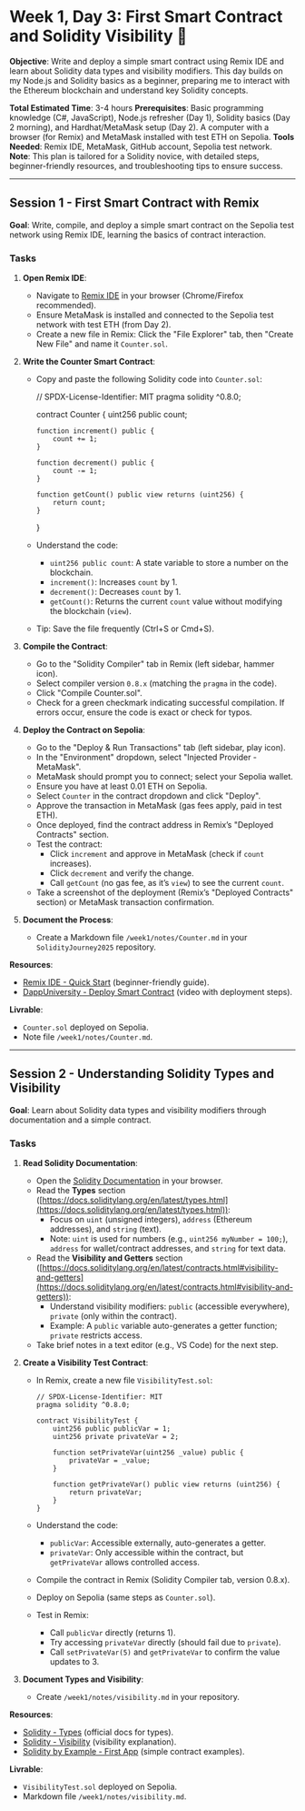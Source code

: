 # Week 1, Day 3: First Smart Contract and Solidity Visibility 📝

**Objective**: Write and deploy a simple smart contract using Remix IDE and learn about Solidity data types and visibility modifiers. This day builds on my Node.js and Solidity basics as a beginner, preparing me to interact with the Ethereum blockchain and understand key Solidity concepts.

**Total Estimated Time**: 3-4 hours
**Prerequisites**: Basic programming knowledge (C#, JavaScript), Node.js refresher (Day 1), Solidity basics (Day 2 morning), and Hardhat/MetaMask setup (Day 2). A computer with a browser (for Remix) and MetaMask installed with test ETH on Sepolia.
**Tools Needed**: Remix IDE, MetaMask, GitHub account, Sepolia test network.  
**Note**: This plan is tailored for a Solidity novice, with detailed steps, beginner-friendly resources, and troubleshooting tips to ensure success.

---

## Session 1 - First Smart Contract with Remix

**Goal**: Write, compile, and deploy a simple smart contract on the Sepolia test network using Remix IDE, learning the basics of contract interaction.

### Tasks

1.  **Open Remix IDE**:

    - Navigate to [Remix IDE](https://remix.ethereum.org/) in your browser (Chrome/Firefox recommended).
    - Ensure MetaMask is installed and connected to the Sepolia test network with test ETH (from Day 2).
    - Create a new file in Remix: Click the "File Explorer" tab, then "Create New File" and name it `Counter.sol`.

2.  **Write the Counter Smart Contract**:

    - Copy and paste the following Solidity code into `Counter.sol`:

      // SPDX-License-Identifier: MIT
      pragma solidity ^0.8.0;

      contract Counter {
      uint256 public count;

          function increment() public {
              count += 1;
          }

          function decrement() public {
              count -= 1;
          }

          function getCount() public view returns (uint256) {
              return count;
          }

      }

    - Understand the code:
      - `uint256 public count`: A state variable to store a number on the blockchain.
      - `increment()`: Increases `count` by 1.
      - `decrement()`: Decreases `count` by 1.
      - `getCount()`: Returns the current `count` value without modifying the blockchain (`view`).
    - Tip: Save the file frequently (Ctrl+S or Cmd+S).

3.  **Compile the Contract**:

    - Go to the "Solidity Compiler" tab in Remix (left sidebar, hammer icon).
    - Select compiler version `0.8.x` (matching the `pragma` in the code).
    - Click "Compile Counter.sol".
    - Check for a green checkmark indicating successful compilation. If errors occur, ensure the code is exact or check for typos.

4.  **Deploy the Contract on Sepolia**:

    - Go to the "Deploy & Run Transactions" tab (left sidebar, play icon).
    - In the "Environment" dropdown, select "Injected Provider - MetaMask".
    - MetaMask should prompt you to connect; select your Sepolia wallet.
    - Ensure you have at least 0.01 ETH on Sepolia.
    - Select `Counter` in the contract dropdown and click "Deploy".
    - Approve the transaction in MetaMask (gas fees apply, paid in test ETH).
    - Once deployed, find the contract address in Remix’s "Deployed Contracts" section.
    - Test the contract:
      - Click `increment` and approve in MetaMask (check if `count` increases).
      - Click `decrement` and verify the change.
      - Call `getCount` (no gas fee, as it’s `view`) to see the current `count`.
    - Take a screenshot of the deployment (Remix’s "Deployed Contracts" section) or MetaMask transaction confirmation.

5.  **Document the Process**:
    - Create a Markdown file `/week1/notes/Counter.md` in your `SolidityJourney2025` repository.

**Resources**:

- [Remix IDE - Quick Start](https://remix-ide.readthedocs.io/en/latest/create_deploy.html) (beginner-friendly guide).
- [DappUniversity - Deploy Smart Contract](https://www.dappuniversity.com/articles/how-to-deploy-a-smart-contract) (video with deployment steps).

**Livrable**:

- `Counter.sol` deployed on Sepolia.
- Note file `/week1/notes/Counter.md`.

---

## Session 2 - Understanding Solidity Types and Visibility

**Goal**: Learn about Solidity data types and visibility modifiers through documentation and a simple contract.

### Tasks

1. **Read Solidity Documentation**:

   - Open the [Solidity Documentation](https://docs.soliditylang.org/en/latest/) in your browser.
   - Read the **Types** section ([https://docs.soliditylang.org/en/latest/types.html](https://docs.soliditylang.org/en/latest/types.html)):
     - Focus on `uint` (unsigned integers), `address` (Ethereum addresses), and `string` (text).
     - Note: `uint` is used for numbers (e.g., `uint256 myNumber = 100;`), `address` for wallet/contract addresses, and `string` for text data.
   - Read the **Visibility and Getters** section ([https://docs.soliditylang.org/en/latest/contracts.html#visibility-and-getters](https://docs.soliditylang.org/en/latest/contracts.html#visibility-and-getters)):
     - Understand visibility modifiers: `public` (accessible everywhere), `private` (only within the contract).
     - Example: A `public` variable auto-generates a getter function; `private` restricts access.
   - Take brief notes in a text editor (e.g., VS Code) for the next step.

2. **Create a Visibility Test Contract**:

   - In Remix, create a new file `VisibilityTest.sol`:

     ```
     // SPDX-License-Identifier: MIT
     pragma solidity ^0.8.0;

     contract VisibilityTest {
         uint256 public publicVar = 1;
         uint256 private privateVar = 2;

         function setPrivateVar(uint256 _value) public {
             privateVar = _value;
         }

         function getPrivateVar() public view returns (uint256) {
             return privateVar;
         }
     }
     ```

   - Understand the code:
     - `publicVar`: Accessible externally, auto-generates a getter.
     - `privateVar`: Only accessible within the contract, but `getPrivateVar` allows controlled access.
   - Compile the contract in Remix (Solidity Compiler tab, version 0.8.x).
   - Deploy on Sepolia (same steps as `Counter.sol`).
   - Test in Remix:
     - Call `publicVar` directly (returns 1).
     - Try accessing `privateVar` directly (should fail due to `private`).
     - Call `setPrivateVar(5)` and `getPrivateVar` to confirm the value updates to 3.

3. **Document Types and Visibility**:

   - Create `/week1/notes/visibility.md` in your repository.

**Resources**:

- [Solidity - Types](https://docs.soliditylang.org/en/latest/types.html) (official docs for types).
- [Solidity - Visibility](https://docs.soliditylang.org/en/latest/contracts.html#visibility-and-getters) (visibility explanation).
- [Solidity by Example - First App](https://solidity-by-example.org/first-app/) (simple contract examples).

**Livrable**:

- `VisibilityTest.sol` deployed on Sepolia.
- Markdown file `/week1/notes/visibility.md`.
